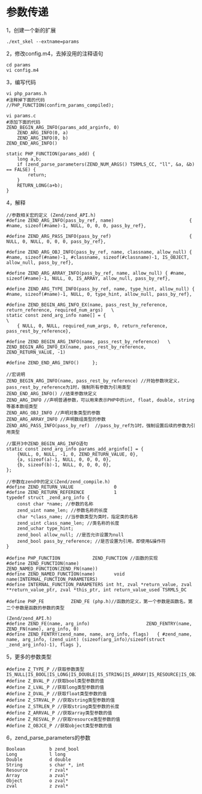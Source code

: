 # 参数传递

1，创建一个新的扩展

	./ext_skel --extname=params

2，修改config.m4，去掉没用的注释语句
	
	cd params
	vi config.m4
	
3，编写代码
	
	vi php_params.h
	#注释掉下面的代码
	//PHP_FUNCTION(confirm_params_compiled);
	
	vi params.c
	#添加下面的代码
	ZEND_BEGIN_ARG_INFO(params_add_arginfo, 0)
    	ZEND_ARG_INFO(0, a)
    	ZEND_ARG_INFO(0, b)
	ZEND_END_ARG_INFO()

	static PHP_FUNCTION(params_add) {
    	long a,b;
    	if (zend_parse_parameters(ZEND_NUM_ARGS() TSRMLS_CC, "ll", &a, &b) == FALSE) {
        	return;
    	}
    	RETURN_LONG(a+b);
	}

		
	

4，解释
	
	//参数相关宏的定义 (Zend/zend_API.h)
	#define ZEND_ARG_INFO(pass_by_ref, name)							{ #name, sizeof(#name)-1, NULL, 0, 0, 0, pass_by_ref},
	
	#define ZEND_ARG_PASS_INFO(pass_by_ref)								{ NULL, 0, NULL, 0, 0, 0, pass_by_ref},
	
	#define ZEND_ARG_OBJ_INFO(pass_by_ref, name, classname, allow_null) { #name, sizeof(#name)-1, #classname, sizeof(#classname)-1, IS_OBJECT, allow_null, pass_by_ref},
	
	#define ZEND_ARG_ARRAY_INFO(pass_by_ref, name, allow_null) { #name, sizeof(#name)-1, NULL, 0, IS_ARRAY, allow_null, pass_by_ref},
	
	#define ZEND_ARG_TYPE_INFO(pass_by_ref, name, type_hint, allow_null) { #name, sizeof(#name)-1, NULL, 0, type_hint, allow_null, pass_by_ref},
	
	#define ZEND_BEGIN_ARG_INFO_EX(name, pass_rest_by_reference, return_reference, required_num_args)	\
	static const zend_arg_info name[] = {																		\
		{ NULL, 0, NULL, required_num_args, 0, return_reference, pass_rest_by_reference},
		
	#define ZEND_BEGIN_ARG_INFO(name, pass_rest_by_reference)	\
	ZEND_BEGIN_ARG_INFO_EX(name, pass_rest_by_reference, ZEND_RETURN_VALUE, -1)  
	
	#define ZEND_END_ARG_INFO()		};
	
	//宏说明
	ZEND_BEGIN_ARG_INFO(name, pass_rest_by_reference) //开始参数块定义，pass_rest_by_reference为1时，强制所有参数为引用类型
	ZEND_END_ARG_INFO() //结束参数块定义
	ZEND_ARG_INFO //声明普通参数，可以用来表示PHP中的int, float, double, string等基本数组类型
	ZEND_ARG_OBJ_INFO //声明对象类型的参数
	ZEND_ARG_ARRAY_INFO //声明数组类型的参数
	ZEND_ARG_PASS_INFO(pass_by_ref)	 //pass_by_ref为1时，强制设置后续的参数为引用类型 
	
	//展开3中ZEND_BEGIN_ARG_INFO语句
	static const zend_arg_info params_add_arginfo[] = {
		{NULL, 0, NULL, -1, 0, ZEND_RETURN_VALUE, 0},
		{a, sizeof(a)-1, NULL, 0, 0, 0, 0},
		{b, sizeof(b)-1, NULL, 0, 0, 0, 0},
	};
	
	//参数在zend中的定义(Zend/zend_compile.h)
	#define ZEND_RETURN_VALUE				0
	#define ZEND_RETURN_REFERENCE			1
	typedef struct _zend_arg_info {
		const char *name; //参数的名称
		zend_uint name_len; //参数名称的长度
		char *class_name; //当参数类型为类时，指定类的名称
		zend_uint class_name_len; //类名称的长度
		zend_uchar type_hint; 
		zend_bool allow_null; //是否允许设置为null
		zend_bool pass_by_reference; //是否设置为引用，即使用&操作符
	}
	
	#define PHP_FUNCTION			ZEND_FUNCTION //函数的实现
	#define ZEND_FUNCTION(name)				ZEND_NAMED_FUNCTION(ZEND_FN(name))
	#define ZEND_NAMED_FUNCTION(name)		void name(INTERNAL_FUNCTION_PARAMETERS)
	#define INTERNAL_FUNCTION_PARAMETERS int ht, zval *return_value, zval **return_value_ptr, zval *this_ptr, int return_value_used TSRMLS_DC
	
	#define PHP_FE			ZEND_FE (php.h)//函数的定义，第一个参数是函数名，第二个参数是函数的参数的类型
	
	(Zend/zend_API.h)
	#define ZEND_FE(name, arg_info)						ZEND_FENTRY(name, ZEND_FN(name), arg_info, 0)
	#define ZEND_FENTRY(zend_name, name, arg_info, flags)	{ #zend_name, name, arg_info, (zend_uint) (sizeof(arg_info)/sizeof(struct _zend_arg_info)-1), flags }, 
	
5，更多的参数类型
	
	#define Z_TYPE_P //获取参数类型 IS_NULL|IS_BOOL|IS_LONG|IS_DOUBLE|IS_STRING|IS_ARRAY|IS_RESOURCE|IS_OBJECT
	#define Z_BVAL_P //获取bool类型参数的值
	#define Z_LVAL_P //获取long类型参数的值
	#define Z_DVAL_P //获取float类型参数的值
	#define Z_STRVAL_P //获取string类型参数的值
	#define Z_STRLEN_P //获取string类型参数的长度
	#define Z_ARRVAL_P //获取array类型参数的值
	#define Z_RESVAL_P //获取resource类型参数的值
	#define Z_OBJCE_P //获取object类型参数的值

6，zend_parse_parameters的参数

	Boolean 		b zend_bool
	Long 			l long
	Double 			d double
	String 			s char *, int
	Resource 		r zval*
	Array 			a zval*
	Object 			o zval*
	zval 			z zval*
	

	
	
	
	
	
	
	
	
		